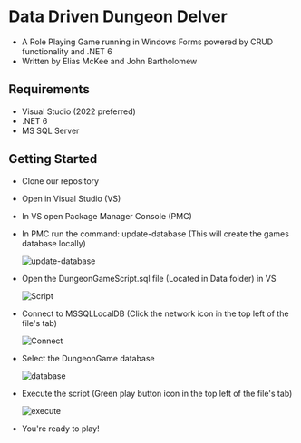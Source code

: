 # Data Driven Dungeon Delver
 - A Role Playing Game running in Windows Forms powered by CRUD functionality and .NET 6
 - Written by Elias McKee and John Bartholomew

## Requirements
 - Visual Studio (2022 preferred)
 - .NET 6
 - MS SQL Server

## Getting Started
 - Clone our repository
 - Open in Visual Studio (VS)
 - In VS open Package Manager Console (PMC)
 - In PMC run the command: update-database (This will create the games database locally)
   
   ![update-database](https://github.com/JohnnyBee86/DataDrivenDungeon/assets/130700641/d4ac5938-a3a4-4f05-a8c7-97359dbfae27)

 - Open the DungeonGameScript.sql file (Located in Data folder) in VS
   
   ![Script](https://github.com/JohnnyBee86/DataDrivenDungeon/assets/130700641/92f91226-1303-45e2-9119-b112f84969eb)

 - Connect to MSSQLLocalDB (Click the network icon in the top left of the file's tab)
   
   ![Connect](https://github.com/JohnnyBee86/DataDrivenDungeon/assets/130700641/72174325-4bb5-4ce0-8ae2-94480a4ce079)

 - Select the DungeonGame database
   
   ![database](https://github.com/JohnnyBee86/DataDrivenDungeon/assets/130700641/ce77035b-e4ff-42b8-bf40-c040d09a87f4)

 - Execute the script (Green play button icon in the top left of the file's tab)
   
   ![execute](https://github.com/JohnnyBee86/DataDrivenDungeon/assets/130700641/b5c861bd-8a19-4ecc-b982-0522a3d98258)

 - You're ready to play!
